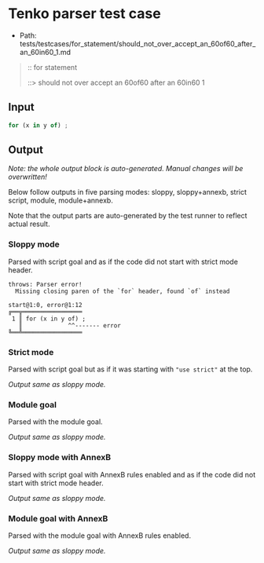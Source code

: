 # Tenko parser test case

- Path: tests/testcases/for_statement/should_not_over_accept_an_60of60_after_an_60in60_1.md

> :: for statement
>
> ::> should not over accept an 60of60 after an 60in60 1

## Input

`````js
for (x in y of) ;
`````

## Output

_Note: the whole output block is auto-generated. Manual changes will be overwritten!_

Below follow outputs in five parsing modes: sloppy, sloppy+annexb, strict script, module, module+annexb.

Note that the output parts are auto-generated by the test runner to reflect actual result.

### Sloppy mode

Parsed with script goal and as if the code did not start with strict mode header.

`````
throws: Parser error!
  Missing closing paren of the `for` header, found `of` instead

start@1:0, error@1:12
╔══╦═════════════════
 1 ║ for (x in y of) ;
   ║             ^^------- error
╚══╩═════════════════

`````

### Strict mode

Parsed with script goal but as if it was starting with `"use strict"` at the top.

_Output same as sloppy mode._

### Module goal

Parsed with the module goal.

_Output same as sloppy mode._

### Sloppy mode with AnnexB

Parsed with script goal with AnnexB rules enabled and as if the code did not start with strict mode header.

_Output same as sloppy mode._

### Module goal with AnnexB

Parsed with the module goal with AnnexB rules enabled.

_Output same as sloppy mode._
